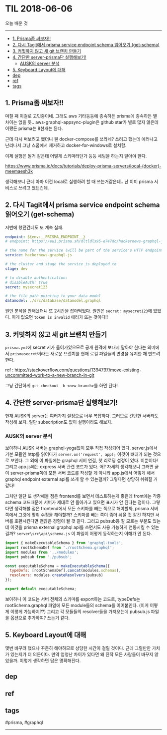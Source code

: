 # TIL 2018-06-06

오늘 배운 것

--------------------------


- [1. Prisma좀 써보자!!](#1-prisma좀-써보자)
- [2. 다시 Tagit에서 prisma service endpoint schema 읽어오기 (get-schema)](#2-다시-tagit에서-prisma-service-endpoint-schema-읽어오기-get-schema)
- [3. 커밋하지 않고 새 git 브랜치 만들기](#3-커밋하지-않고-새-git-브랜치-만들기)
- [4. 간단한 server-prisma단 실행해보기!](#4-간단한-server-prisma단-실행해보기)
  - [AUSK의 server 분석](#ausk의-server-분석)
- [5. Keyboard Layout에 대해](#5-keyboard-layout에-대해)
- [dep](#dep)
- [ref](#ref)
- [tags](#tags)
## 1. Prisma좀 써보자!!

며칠 째 이걸로 고민중이네. 그래도 aws 기타등등에 종속하든 prisma에 종속하든 별 차이는 없을 듯..
aws-graphql-appsync-plugin은 github star가 별로 많지 않은데 어쨌든 prisma는 8천개는 된다.

근데 다시 써보려고 했더니 웬 docker-compose를 쓰라네? 쓰려고 했는데 에러나고 난리나서 그냥 스쿱에서 제거하고 docker-for-windows로 설치함.

이제 실행은 될거 같은데 어떻게 스키마라던가 등등 세팅을 하는지 알아야 한다.

https://www.prisma.io/docs/tutorials/deploy-prisma-servers/local-(docker)-meemaesh3k

생각해보니 근데 아마 이건 local로 실행하려 할 때 쓰는거같은데.. 난 이미 prisma 서비스로 쓰려고 했던건데. 


## 2. 다시 Tagit에서 prisma service endpoint schema 읽어오기 (get-schema)

저번에 했던건데도 또 계속 실패.

```yml
endpoint: ${env:__PRISMA_ENDPOINT__}
# endpoint: https://eu1.prisma.sh/dltldls95-e747dc/hackernews-graphql-js/dev

# the name for the service (will be part of the service's HTTP endpoint)
service: hackernews-graphql-js

# the cluster and stage the service is deployed to
stage: dev

# to disable authentication:
# disableAuth: true
secret: mysecret123

# the file path pointing to your data model
datamodel: ./src/database/datamodel.graphql
```

원인 분석을 안해놨더니 또 2시간을 잡아먹었다. 원인은 `secret: mysecret123`에 있었다. 이게 없으면 `token is invalid` 에러가 뜨는 것이다!!

## 3. 커밋하지 않고 새 git 브랜치 만들기 

`prisma.yml`에 secret 키가 들어가있으므로 공개 원격에 보내지 말아야 한다는 의미에서 `prismasecret`이라는 새로운 브랜치를 현재 로컬 파일들의 변경을 유지한 채 만드려 한다.

ref : https://stackoverflow.com/questions/1394797/move-existing-uncommitted-work-to-a-new-branch-in-git

그냥 간단하게 `git checkout -b <new-branch>`를 하면 된다!

## 4. 간단한 server-prisma단 실행해보기!

현재 AUSK의 server는 여러가지 설정으로 너무 복잡하다. 그러므로 간단한 서버라도 작성해 보자. 일단 subscription도 없이 실행이라도 해보자.

### AUSK의 server 분석
보아하니 AUSK 서버는 graphql-yoga없이 모두 직접 작성되어 있다.
server.js에서 기본 모듈인 http를 읽어다가 `server.on('request', app);` 이것이 뼈대가 되는 것으로 보인다. 그 외에 이 파일에는 graphql 서버 연결, 핫 리로딩 설정이 있다. 이뿐이다!
그리고 app.js에는 express 서버 관련 코드가 있다. 어? 자세히 생각해보니 그러면 굳이 server-prisma쪽에 모든 서버 코드를 작성할 게 아니라 app.js에서 어떻게 해서 graphql endpoint external api를 쓰게 할 수 있는걸까? 그렇다면 상당히 쉬워질 거 같다!

그치만 일단 또 생각해볼 점은 frontend를 보면서 테스트하는게 좋은데 front에는 각종 schema 코드때문에 서버가 제대로 안 돌아가고 있으면 표시가 안 된다는 점이다. 그렇다면 생각해볼 점은 frontend에서 모든 스키마를 빼는 쪽으로 해야할까, prisma 서버 쪽에서 그것에 맞춰 수정을 해야할까? 스키마를 빼는 쪽이 좀더 쉬울 것 같긴 하지만 서버를 호환시킨다면 괜찮은 경험이 될 것 같다. 그리고 pubsub등 잘 모르는 부분도 있는데 이것을 prisma external graphql api를 쓰면서도 사용 가능하게 연동시킬 수 있는걸까?
`server\src\api\schema.js` 이 파일이 어떻게 동작하는지 이해가 안 된다.

```js
import { makeExecutableSchema } from 'graphql-tools';
import rootSchemaDef from './rootSchema.graphql';
import modules from '../modules';
import pubsub from './pubsub';

const executableSchema = makeExecutableSchema({
  typeDefs: [rootSchemaDef].concat(modules.schemas),
  resolvers: modules.createResolvers(pubsub)
});

export default executableSchema;
```
보아하니 이 코드는 서버 전체의 스키마를 export하는 코드로, typeDefs는 rootSchema.graphql 파일에 모든 module들의 schema를 이어붙인다. (이게 어떻게 이렇게 가능하지??)
그리고 각 모듈들의 resolver들을 가져오는데 pubsub.js 파일을 옵션으로 추가하여? 쓰는거 같다.

## 5. Keyboard Layout에 대해

몇번 바꾸려 했으나 꾸준히 해야하므로 상당한 시간이 걸릴 것이다. 근데 그럴만한 가치가 있는지가 더 의문이다. 만약 엄청난 차이가 있다면 왜 진작 모든 사람들이 바꾸지 않았을까. 이렇게 생각하면 답은 명확해진다.

## dep

## ref

## tags
  #prisma, #graphql



--------------------------


 